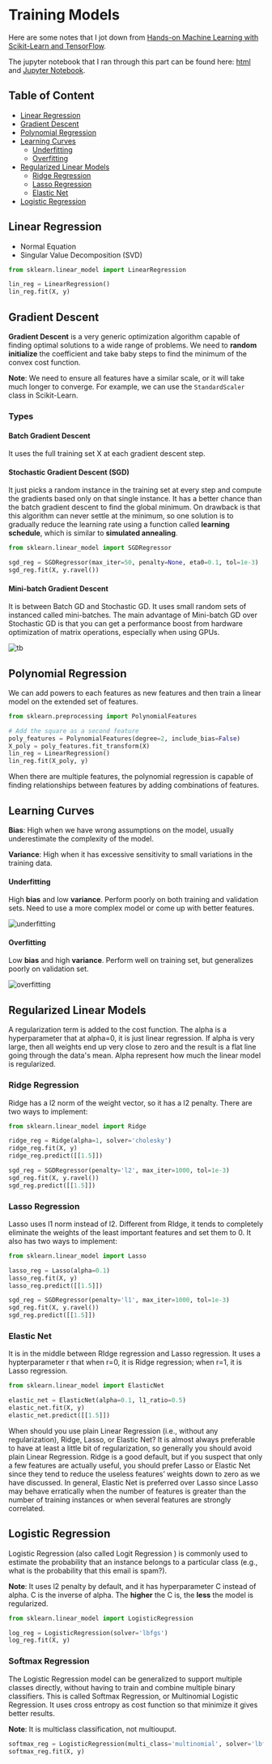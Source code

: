 # Training Models

Here are some notes that I jot down from [Hands-on Machine Learning with Scikit-Learn and TensorFlow](http://shop.oreilly.com/product/0636920052289.do). 

The jupyter notebook that I ran through this part can be found here: [html](https://htmlpreview.github.io/?https://github.com/xuzhou338/DS_tools/blob/master/machine_learning/classification/training_models.html) and [Jupyter Notebook](training_models.ipynb).

## Table of Content

- [Linear Regression](#1)
- [Gradient Descent](#2)
- [Polynomial Regression](#3)
- [Learning Curves](#4)
  - [Underfitting](#4-1)
  - [Overfitting](#4-2)
- [Regularized Linear Models](#5)
  - [Ridge Regression](#5-1)
  - [Lasso Regression](5-2)
  - [Elastic Net](#5-3)
- [Logistic Regression](#6)

<a name='1'></a>

## Linear Regression

- Normal Equation
- Singular Value Decomposition (SVD)

```python
from sklearn.linear_model import LinearRegression

lin_reg = LinearRegression()
lin_reg.fit(X, y)
```

## Gradient Descent

**Gradient Descent** is a very generic optimization algorithm capable of finding optimal solutions to a wide range of problems. We need to **random initialize** the coefficient and take baby steps to find the minimum of the convex cost function.

**Note**: We need to ensure all features have a similar scale, or it will take much longer to converge. For example, we can use the `StandardScaler` class in Scikit-Learn.

### Types

#### Batch Gradient Descent

It uses the full training set X at each gradient descent step.

#### Stochastic Gradient Descent (SGD)

It just picks a random instance in the training set at every step and compute the gradients based only on that single instance. It has a better chance than the batch gradient descent to find the global minimum. On drawback is that this algorithm can never settle at the minimum, so one solution is to gradually reduce the learning rate using a function called **learning schedule**, which is similar to **simulated annealing**.

```python
from sklearn.linear_model import SGDRegressor

sgd_reg = SGDRegressor(max_iter=50, penalty=None, eta0=0.1, tol=1e-3)
sgd_reg.fit(X, y.ravel())
```

#### Mini-batch Gradient Descent

It is between Batch GD and Stochastic GD. It uses small random sets of instanced called mini-batches. The main advantage of Mini-batch GD over Stochastic GD is that you can get a performance boost from hardware optimization of matrix operations, especially when using GPUs. 

![tb](tb.png)

## Polynomial Regression

We can add powers to each features as new features and then train a linear model on the extended set of features.

```python
from sklearn.preprocessing import PolynomialFeatures

# Add the square as a second feature
poly_features = PolynomialFeatures(degree=2, include_bias=False)
X_poly = poly_features.fit_transform(X)
lin_reg = LinearRegression()
lin_reg.fit(X_poly, y)
```

When there are multiple features, the polynomial regression is capable of finding relationships between features by adding combinations of features.

## Learning Curves

**Bias**: High when we have wrong assumptions on the model, usually underestimate the complexity of the model.

**Variance**: High when it has excessive sensitivity to small variations in the training data.

#### Underfitting

High **bias** and low **variance**. Perform poorly on both training and validation sets. Need to use a more complex model or come up with better features.

![underfitting](underfitting.png)

#### Overfitting

Low **bias** and high **variance**. Perform well on training set, but generalizes poorly on validation set.

![overfitting](overfitting.png)

## Regularized Linear Models

A regularization term is added to the cost function. The alpha is a hyperparameter that at alpha=0, it is just linear regression. If alpha is very large, then all weights end up very close to zero and the result is a flat line going through the data's mean. Alpha represent how much the linear model is regularized.

### Ridge Regression

Ridge has a l2 norm of the weight vector, so it has a l2 penalty. There are two ways to implement:

```python
from sklearn.linear_model import Ridge

ridge_reg = Ridge(alpha=1, solver='cholesky')
ridge_reg.fit(X, y)
ridge_reg.predict([[1.5]])
```

```python
sgd_reg = SGDRegressor(penalty='l2', max_iter=1000, tol=1e-3)
sgd_reg.fit(X, y.ravel())
sgd_reg.predict([[1.5]])
```

### Lasso Regression

Lasso uses l1 norm instead of l2. Different from RIdge, it tends to completely eliminate the weights of the least important features and set them to 0. It also has two ways to implement:

```python
from sklearn.linear_model import Lasso

lasso_reg = Lasso(alpha=0.1)
lasso_reg.fit(X, y)
lasso_reg.predict([[1.5]])
```

```python
sgd_reg = SGDRegressor(penalty='l1', max_iter=1000, tol=1e-3)
sgd_reg.fit(X, y.ravel())
sgd_reg.predict([[1.5]])
```

### Elastic Net

It is in the middle between RIdge regression and Lasso regression. It uses a hypterparameter r that when r=0, it is Ridge regression; when r=1, it is Lasso regression.

```python
from sklearn.linear_model import ElasticNet

elastic_net = ElasticNet(alpha=0.1, l1_ratio=0.5)
elastic_net.fit(X, y)
elastic_net.predict([[1.5]])
```

When should you use plain Linear Regression (i.e., without any regularization), Ridge, Lasso, or Elastic Net? It is almost always preferable to have at least a little bit of regularization, so generally you should avoid plain Linear Regression. Ridge is a good default, but if you suspect that only a few features are actually useful, you should prefer Lasso or Elastic Net since they tend to reduce the useless features’ weights down to zero as we have discussed. In general, Elastic Net is preferred over Lasso since Lasso may behave erratically when the number of features is greater than the number of training instances or when several features are strongly correlated. 

## Logistic Regression

Logistic Regression (also called Logit Regression ) is commonly used to estimate the probability that an instance belongs to a particular class (e.g., what is the probability that this email is spam?). 

**Note**: It uses l2 penalty by default, and it has hyperparameter C instead of alpha. C is the inverse of alpha. The **higher** the C is, the **less** the model is regularized.

```python
from sklearn.linear_model import LogisticRegression

log_reg = LogisticRegression(solver='lbfgs')
log_reg.fit(X, y)
```

### Softmax Regression

The Logistic Regression model can be generalized to support multiple classes directly, without having to train and combine multiple binary classifiers. This is called Softmax Regression, or Multinomial Logistic Regression. It uses cross entropy as cost function so that minimize it gives better results.

**Note**: It is multiclass classification, not multiouput.

```python
softmax_reg = LogisticRegression(multi_class='multinomial', solver='lbfgs', C=10)
softmax_reg.fit(X, y)
```

